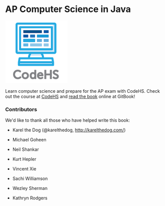 # AP Computer Science in Java

![CodeHS](static/logo_name_small.png "CodeHS")

Learn computer science and prepare for the AP exam with CodeHS. Check out the course at [CodeHS](https://codehs.com/course/info/apjava) and [read the book](https://www.gitbook.com/book/codehs/apjava/content/) online at GitBook!

### Contributors
We'd like to thank all those who have helped write this book:

- Karel the Dog (@karelthedog, http://karelthedog.com/)

- Michael Goheen

- Neil Shankar

- Kurt Hepler

- Vincent Xie

- Sachi Williamson

- Wezley Sherman 
 
- Kathryn Rodgers




